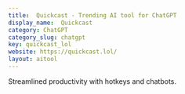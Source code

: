 ```yaml
---
title:  Quickcast - Trending AI tool for ChatGPT
display_name:  Quickcast
category: ChatGPT
category_slug: chatgpt
key: quickcast_lol
website: https://quickcast.lol/
layout: aitool
---
```


Streamlined productivity with hotkeys and chatbots.
